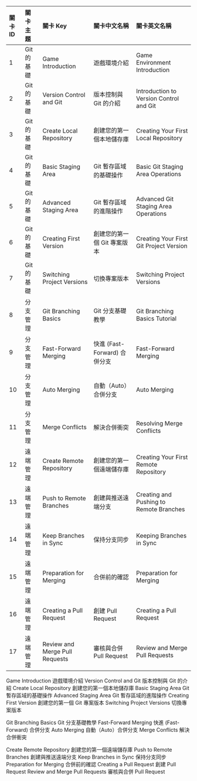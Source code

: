 | 關卡 ID | 關卡主題   | 關卡 Key                       | 關卡中文名稱                 | 關卡英文名稱                            |
| :------ | :--------- | :----------------------------- | :--------------------------- | :-------------------------------------- |
| 1       | Git 的基礎 | Game Introduction              | 遊戲環境介紹                 | Game Environment Introduction           |
| 2       | Git 的基礎 | Version Control and Git        | 版本控制與 Git 的介紹        | Introduction to Version Control and Git |
| 3       | Git 的基礎 | Create Local Repository        | 創建您的第一個本地儲存庫      | Creating Your First Local Repository    |
| 4       | Git 的基礎 | Basic Staging Area             | Git 暫存區域的基礎操作       | Basic Git Staging Area Operations       |
| 5       | Git 的基礎 | Advanced Staging Area          | Git 暫存區域的進階操作       | Advanced Git Staging Area Operations    |
| 6       | Git 的基礎 | Creating First Version         | 創建您的第一個 Git 專案版本  | Creating Your First Git Project Version |
| 7       | Git 的基礎 | Switching Project Versions     | 切換專案版本                 | Switching Project Versions              |
| 8       | 分支管理   | Git Branching Basics           | Git 分支基礎教學             | Git Branching Basics Tutorial           |
| 9       | 分支管理   | Fast-Forward Merging           | 快進 (Fast-Forward) 合併分支 | Fast-Forward Merging                    |
| 10      | 分支管理   | Auto Merging                   | 自動（Auto）合併分支         | Auto Merging                            |
| 11      | 分支管理   | Merge Conflicts                | 解決合併衝突                 | Resolving Merge Conflicts               |
| 12      | 遠端管理   | Create Remote Repository       | 創建您的第一個遠端儲存庫     | Creating Your First Remote Repository   |
| 13      | 遠端管理   | Push to Remote Branches        | 創建與推送遠端分支           | Creating and Pushing to Remote Branches |
| 14      | 遠端管理   | Keep Branches in Sync          | 保持分支同步                 | Keeping Branches in Sync                |
| 15      | 遠端管理   | Preparation for Merging        | 合併前的確認                 | Preparation for Merging                 |
| 16      | 遠端管理   | Creating a Pull Request        | 創建 Pull Request            | Creating a Pull Request                 |
| 17      | 遠端管理   | Review and Merge Pull Requests | 審核與合併 Pull Request      | Review and Merge Pull Requests          |

Game Introduction
遊戲環境介紹
Version Control and Git
版本控制與 Git 的介紹
Create Local Repository
創建您的第一個本地儲存庫
Basic Staging Area
Git 暫存區域的基礎操作
Advanced Staging Area
Git 暫存區域的進階操作
Creating First Version
創建您的第一個 Git 專案版本
Switching Project Versions
切換專案版本

Git Branching Basics
Git 分支基礎教學
Fast-Forward Merging
快進 (Fast-Forward) 合併分支
Auto Merging
自動（Auto）合併分支
Merge Conflicts
解決合併衝突

Create Remote Repository
創建您的第一個遠端儲存庫
Push to Remote Branches
創建與推送遠端分支
Keep Branches in Sync
保持分支同步
Preparation for Merging
合併前的確認
Creating a Pull Request
創建 Pull Request
Review and Merge Pull Requests
審核與合併 Pull Request